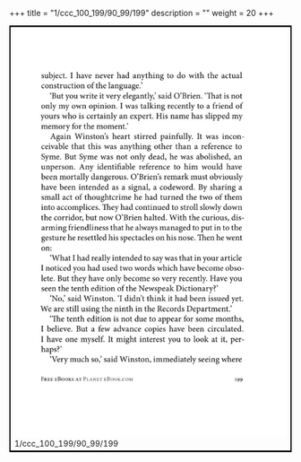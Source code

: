 +++
title = "1/ccc_100_199/90_99/199"
description = ""
weight = 20
+++

<table style="border:2px solid black;max-width:800px;max-height:800px;" 
><tr><td><img class="center-fit-jpg"
src="/jpg_/out_jpg_1984__199.jpg"  >1/ccc_100_199/90_99/199</img></td></tr></table>